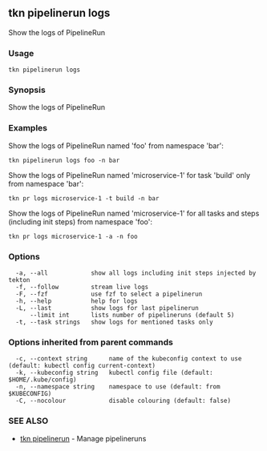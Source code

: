 ## tkn pipelinerun logs

Show the logs of PipelineRun

### Usage

```
tkn pipelinerun logs
```

### Synopsis

Show the logs of PipelineRun

### Examples

Show the logs of PipelineRun named 'foo' from namespace 'bar':

    tkn pipelinerun logs foo -n bar

Show the logs of PipelineRun named 'microservice-1' for task 'build' only from namespace 'bar':

    tkn pr logs microservice-1 -t build -n bar

Show the logs of PipelineRun named 'microservice-1' for all tasks and steps (including init steps) from namespace 'foo':

    tkn pr logs microservice-1 -a -n foo
   

### Options

```
  -a, --all            show all logs including init steps injected by tekton
  -f, --follow         stream live logs
  -F, --fzf            use fzf to select a pipelinerun
  -h, --help           help for logs
  -L, --last           show logs for last pipelinerun
      --limit int      lists number of pipelineruns (default 5)
  -t, --task strings   show logs for mentioned tasks only
```

### Options inherited from parent commands

```
  -c, --context string      name of the kubeconfig context to use (default: kubectl config current-context)
  -k, --kubeconfig string   kubectl config file (default: $HOME/.kube/config)
  -n, --namespace string    namespace to use (default: from $KUBECONFIG)
  -C, --nocolour            disable colouring (default: false)
```

### SEE ALSO

* [tkn pipelinerun](tkn_pipelinerun.md)	 - Manage pipelineruns

